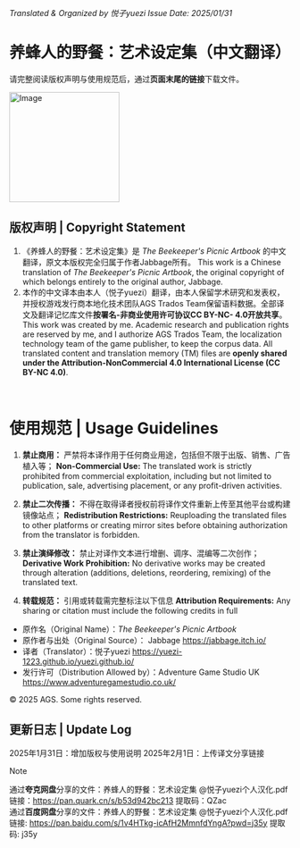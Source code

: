 _Translated & Organized by 悦子yuezi_
_Issue Date: 2025/01/31_

# 养蜂人的野餐：艺术设定集（中文翻译）

请完整阅读版权声明与使用规范后，通过**页面末尾的链接**下载文件。

<img width="197" alt="Image" src="https://github.com/user-attachments/assets/9da946dc-9278-49b0-8d6d-cd08ba44aabe" />


<br/>


## 版权声明 | Copyright Statement

1. 《养蜂人的野餐：艺术设定集》是 _The Beekeeper's Picnic Artbook_ 的中文翻译，原文本版权完全归属于作者Jabbage所有。
     This work is a Chinese translation of _The Beekeeper's Picnic Artbook_, the original copyright of which belongs entirely to the original author, Jabbage.
3. 本作的中文译本由本人（悦子yuezi）翻译，由本人保留学术研究和发表权，并授权游戏发行商本地化技术团队AGS Trados Team保留语料数据。全部译文及翻译记忆库文件**按署名-非商业使用许可协议CC BY-NC- 4.0开放共享**。
   This work was created by me. Academic research and publication rights are reserved by me, and I authorize AGS Trados Team, the localization technology team of the game publisher, to keep the corpus data. All translated content and translation memory (TM) files are **openly shared under the Attribution-NonCommercial 4.0 International License (CC BY-NC 4.0)**.

<br/>

# 使用规范 | Usage Guidelines


1. **禁止商用：** 严禁将本译作用于任何商业用途，包括但不限于出版、销售、广告植入等；
   **Non-Commercial Use:** The translated work is strictly prohibited from commercial exploitation, including but not limited to publication, sale, advertising placement, or any profit-driven activities.

2. **禁止二次传播：** 不得在取得译者授权前将译作文件重新上传至其他平台或构建镜像站点；
    **Redistribution Restrictions:** Reuploading the translated files to other platforms or creating mirror sites before obtaining authorization from the translator is forbidden.

3. **禁止演绎修改：** 禁止对译作文本进行增删、调序、混编等二次创作；
    **Derivative Work Prohibition:** No derivative works may be created through alteration (additions, deletions, reordering, remixing) of the translated text.

4. **转载规范：** 引用或转载需完整标注以下信息
    **Attribution Requirements:** Any sharing or citation must include the following credits in full

- 原作名（Original Name）：_The Beekeeper's Picnic Artbook_
- 原作者与出处（Original Source）： Jabbage  https://jabbage.itch.io/
- 译者（Translator）：悦子yuezi  https://yuezi-1223.github.io/yuezi.github.io/
- 发行许可（Distribution Allowed by）：Adventure Game Studio UK  https://www.adventuregamestudio.co.uk/

© 2025 AGS. Some rights reserved.
<br/>


## 更新日志 | Update Log
2025年1月31日：增加版权与使用说明
2025年2月1日：上传译文分享链接

> [!NOTE]
> 通过**夸克网盘**分享的文件：养蜂人的野餐：艺术设定集 @悦子yuezi个人汉化.pdf
> 链接：https://pan.quark.cn/s/b53d942bc213
> 提取码：QZac
> <br/>
> 通过**百度网盘**分享的文件：养蜂人的野餐：艺术设定集 @悦子yuezi个人汉化.pdf
> 链接: https://pan.baidu.com/s/1v4HTkg-icAfH2MmnfdYngA?pwd=j35y 
> 提取码: j35y